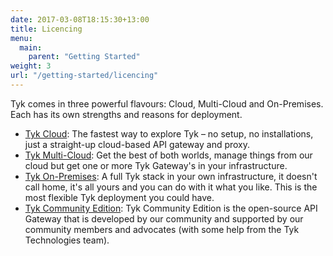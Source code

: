 ```yaml
--- 
date: 2017-03-08T18:15:30+13:00
title: Licencing
menu:
  main:
    parent: "Getting Started"
weight: 3
url: "/getting-started/licencing"
---
```



Tyk comes in three powerful flavours: Cloud, Multi-Cloud and On-Premises. Each has its own strengths and reasons for deployment.

- [Tyk Cloud][1]: The fastest way to explore Tyk – no setup, no installations, just a straight-up cloud-based API gateway and proxy.
- [Tyk Multi-Cloud][2]: Get the best of both worlds, manage things from our cloud but get one or more Tyk Gateway's in your infrastructure.
- [Tyk On-Premises][3]: A full Tyk stack in your own infrastructure, it doesn't call home, it's all yours and you can do with it what you like. This is the most flexible Tyk deployment you could have.
- [Tyk Community Edition][4]: Tyk Community Edition is the open-source API Gateway that is developed by our community and supported by our community members and advocates (with some help from the Tyk Technologies team).

 [1]: /docs/get-started/with-tyk-cloud
 [2]: /docs/get-started/with-tyk-hybrid
 [3]: /docs/get-started/with-tyk-on-premise
 [4]: /docs/get-started/with-tyk-community-edition
